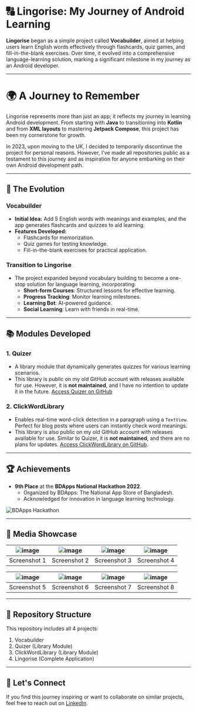 # 🔠 Lingorise: My Journey of Android Learning

**Lingorise** began as a simple project called **Vocabuilder**, aimed at helping users learn English words effectively through flashcards, quiz games, and fill-in-the-blank exercises. Over time, it evolved into a comprehensive language-learning solution, marking a significant milestone in my journey as an Android developer.

---


# 🌍 A Journey to Remember
Lingorise represents more than just an app; it reflects my journey in learning Android development. From starting with **Java** to transitioning into **Kotlin** and from **XML layouts** to mastering **Jetpack Compose**, this project has been my cornerstone for growth.

In 2023, upon moving to the UK, I decided to temporarily discontinue the project for personal reasons. However, I’ve made all repositories public as a testament to this journey and as inspiration for anyone embarking on their own Android development path.

---


## 🚀 The Evolution

### **Vocabuilder**
- **Initial Idea:** Add 5 English words with meanings and examples, and the app generates flashcards and quizzes to aid learning.
- **Features Developed:**
  - Flashcards for memorization.
  - Quiz games for testing knowledge.
  - Fill-in-the-blank exercises for practical application.

### Transition to **Lingorise**
- The project expanded beyond vocabulary building to become a one-stop solution for language learning, incorporating:
  - **Short-form Courses**: Structured lessons for effective learning.
  - **Progress Tracking**: Monitor learning milestones.
  - **Learning Bot**: AI-powered guidance.
  - **Social Learning**: Learn with friends in real-time.

---

## 📚 Modules Developed

### 1. **Quizer**
- A library module that dynamically generates quizzes for various learning scenarios.
- This library is public on my old GitHub account with releases available for use. However, it is **not maintained**, and I have no intention to update it in the future. [Access Quizer on GitHub](https://github.com/nhmkSAIFULLAH/GameBox)

### 2. **ClickWordLibrary**
- Enables real-time word-click detection in a paragraph using a `TextView`. Perfect for blog posts where users can instantly check word meanings.
- This library is also public on my old GitHub account with releases available for use. Similar to Quizer, it is **not maintained**, and there are no plans for updates. [Access ClickWordLibrary on GitHub](https://github.com/nhmkSAIFULLAH/ClickWordLibrary).

---

## 🏆 Achievements
- **9th Place** at the **BDApps National Hackathon 2022**.
  - Organized by BDApps: The National App Store of Bangladesh.
  - Acknowledged for innovation in language learning technology.


![BDApps Hackathon](https://github.com/user-attachments/assets/e9d5eeac-c80c-4993-8bdc-877191214b09)

---

## 📸 Media Showcase

| ![image](https://github.com/user-attachments/assets/39d887ee-cf1d-4be4-a368-1ff03edeb29c) | ![image](https://github.com/user-attachments/assets/48421eb4-9b55-4e18-8e77-8a4f4318aa13) | ![image](https://github.com/user-attachments/assets/85b8e652-6954-47f5-8182-c0a33dcc6cde) | ![image](https://github.com/user-attachments/assets/c026f0eb-cdac-401f-9746-aa3f2a7ce2b8) |  
|:-------------------------------------------------------------------------------------:|:-------------------------------------------------------------------------------------:|:-------------------------------------------------------------------------------------:|:-------------------------------------------------------------------------------------:|  
| Screenshot 1                                                                          | Screenshot 2                                                                          | Screenshot 3                                                                          | Screenshot 4                                                                          |  

| ![image](https://github.com/user-attachments/assets/0d063616-aee7-4155-b927-d4c0fd154f99) | ![image](https://github.com/user-attachments/assets/ca7a0620-5208-49e1-924c-36bb20f7124a) | ![image](https://github.com/user-attachments/assets/77fc6cbe-8a2c-421e-814a-4522739780d7) | ![image](https://github.com/user-attachments/assets/7f2d61aa-f610-4014-af80-b7206ceea16e) |  
|:-------------------------------------------------------------------------------------:|:-------------------------------------------------------------------------------------:|:-------------------------------------------------------------------------------------:|:-------------------------------------------------------------------------------------:|  
| Screenshot 5                                                                          | Screenshot 6                                                                          | Screenshot 7                                                                          | Screenshot 8                                                                          |  

---


## 📂 Repository Structure
This repository includes all 4 projects:
1. Vocabuilder
2. Quizer (Library Module)
3. ClickWordLibrary (Library Module)
4. Lingorise (Complete Application)

---

## 🤝 Let's Connect
If you find this journey inspiring or want to collaborate on similar projects, feel free to reach out on [LinkedIn](https://www.linkedin.com/in/khalid-sayfullah/).

